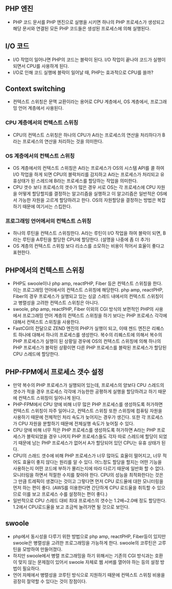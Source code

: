 ## PHP 엔진
- PHP 코드 문서를 PHP 엔진으로 실행을 시키면 하나의 PHP 프로세스가 생성되고 해당 문서와 연결된 모든 PHP 코드들은 생성된 프로세스에 의해 실행된다.


## I/O 코드
- I/O 작업이 일어나면 PHP의 코드는 블락이 된다. I/O 작업이 끝나야 코드가 실행이 되면서 CPU를 사용하게 된다.
- I/O로 인해 코드 실행에 블락이 일어날 때, PHP는 효과적으로 CPU를 쓸까?


## Context switching
- 컨텍스트 스위칭은 문맥 교환이라는 용어로 CPU 계층에서, OS 계층에서, 프로그래밍 언어 계층에서 사용된다.


### CPU 계층에서의 컨텍스트 스위칭
- CPU의 컨텍스트 스위칭은 하나의 CPU가 A라는 프로세스의 연산을 처리하다가 B라는 프로세스의 연산을 처리하는 것을 의미한다.


### OS 계층에서의 컨텍스트 스위칭
- OS 계층에서의 컨텍스트 스위칭은 A라는 프로세스가 OS의 시스템 API를 콜 하여 I/O 작업을 하게 되면 CPU의 블락처리를 감지하고 A라는 프로세스가 처리되고 유휴상태가 된 스레드에 B라는 프로세스를 할당하는 작업을 의미한다.
- CPU 갯수 보다 프로세스의 갯수가 많은 경우 서로 OS는 각 프로세스에 CPU 자원을 어떻게 할당할지를 결정하는 알고리즘을 실행하고 이 알고리즘은 일반적은 OS에서 가능한 자원을 고르게 할당하려고 한다. OS의 자원할당을 결정하는 방법은 복잡하기 때문에 여기서는 스킵한다.


### 프로그래밍 언어에서의 컨텍스트 스위칭
- 하나의 루틴을 컨텍스트 스위칭한다. A라는 루틴이 I/O 작업을 하여 블락이 되면, B라는 루틴을 A루틴을 할당한 CPU에 할당한다. (설명을 나중에 좀 더 추가)
- OS 계층의 컨텍스트 스위칭 보다 리소스를 소모하는 비용이 적어서 효율이 좋다고 표현한다.


## PHP에서의 컨텍스트 스위칭
- PHP도 swoole이나 php amp, reactPHP, Fiber 등은 컨텍스트 스위칭을 한다. 이는 프로그래밍 언어에서의 컨텍스트 스위칭에 해당한다. php amp, reactPHP, Fiber의 경우 프로세스가 실행되고 있는 싱글 스레드 내에서의 컨텍스트 스위칭이고 병렬성을 고려한 컨텍스트 스위칭은 아니다.
- swoole, php amp, reactPHP, Fiber 이외의 CGI 방식의 보편적인 PHP의 사용에서 프로그래밍 언어 계층의 컨텍스트 스위칭을 하기 보다는 PHP 프로세스 각각에 대해서 컨텍스트 스위칭을 사용한다.
- FastCGI의 전달으로 ZEND 엔진의 PHP가 실행이 되고, 이때 젠드 엔진은 리퀘스트 하나에 대해서 하나의 프로세스를 생성한다. 복수의 리퀘스트에 의해서 복수의 PHP 프로세스가 실행이 된 상황일 경우에 OS의 컨텍스트 스위칭에 의해 하나의 PHP 프로세스가 블락된 상황이면 다른 PHP 프로세스를 블락된 프로세스가 할당된 CPU 스레드에 할당한다.


## PHP-FPM에서 프로세스 갯수 설정
- 만약 복수의 PHP 프로세스가 실행되어 있는데, 프로세스의 양보다 CPU 스레드의 갯수가 적을 경우 프로세스 각각에 가능한한 공평하게 실행을 할당하려고 하기 때문에 컨텍스트 스위칭이 일어나게 된다.
- PHP-FPM에서 CPU 양에 비해 너무 많은 PHP 프로세스를 생성하도록 허가하면 컨텍스트 스위칭이 자주 일어나고, 컨텍스트 스위칭 또한 스위칭에 컴퓨팅 자원을 사용하기 때문에 전체적인 처리 속도가 늦어지는 경우가 생긴다. 또한 각 프로세스가 CPU 자원을 분할하기 때문에 전체실행 속도가 늦어질 수 있다.
- CPU 양에 비해 너무 적은 PHP 프로세스를 생성하도록 허가하면 A라는 PHP 프로세스가 블락되었을 경우 나머지 PHP 프로세스들도 각자 따로 스레드에 할당이 되었기 때문에 남는 PHP 프로세스가 없어서 A가 할당되어 있던 CPU는 유휴 상태가 된다.
- CPU의 스래드 갯수에 비해 PHP 프로세스가 너무 많아도 효율이 떨어지고, 너무 적어도 효율이 좋지 않다는 원리를 알 수 있다. 어느정도 할당을 할지는 어떤 기능을 사용하는지 어떤 코드에 부하가 몰리는지에 따라 다르기 때문에 일반화 할 수 없다. 모니터링을 하면서 적절한 수치를 찾아야 한다. CPU의 성능을 최적화한다는 것은 그 만큼 트레픽이 생겼다는 것이고 그렇다면 먼저 CPU 로드율에 대한 모니터링을 먼저 하는 편이 좋다. (AWS를 이용한다면 간단하게 CPU 로드율을 취득할 수 있으므로 이를 보고 프로세스 수를 설정하는 편이 좋다.)
- 일반적으로 CPU 스레드 대비 최대 프로세스의 갯수는 1.2배~2.0배 정도 할당한다. 1.2에서 CPU로드율을 보고 조금씩 늘려가면 될 것으로 보인다.

## swoole
- php에서 동시성을 다루기 위한 방법으로 php amp, reactPHP, Fiber등이 있지만 swoole은 병렬성을 고려한 프로그래밍을 가능하게 한다. swoole의 코루틴은 고루틴을 모방하여 만들어졌다.
- 하지만 swoole에서 병렬 프로그래밍을 하기 위해서는 기존의 CGI 방식과는 호환이 맞지 않는 문제점이 있어서 swoole 자체로 웹 서버를 열어야 하는 등의 설정 방법이 필요하다.
- 언어 자체에서 병렬성을 코루틴 방식으로 지원하기 때문에 컨텍스트 스위칭 비용을 굉장히 절약할 수 있다는 것이 장점이다.
